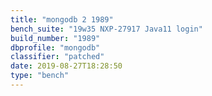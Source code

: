 ```yaml
---
title: "mongodb 2 1989"
bench_suite: "19w35 NXP-27917 Java11 login"
build_number: "1989"
dbprofile: "mongodb"
classifier: "patched"
date: 2019-08-27T18:28:50
type: "bench"
---
```


